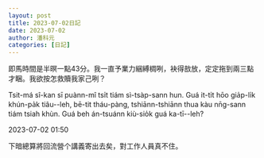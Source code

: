```yaml
---
layout: post
title: 2023-07-02日記
date: 2023-07-02
author: 潘科元
categories: [日記]
---
```


即馬時間是半暝一點43分。我一直予業力綑縛椆咧，袂得敨放，定定拖到兩三點才睏。我欲按怎救贖我家己咧？

Tsit-má sî-kan sī puànn-mî tsi̍t tiám sì-tsàp-sann hun. Guá it-ti̍t hōo gia̍p-li̍k khún-pa̍k tiâu--leh, bē-tit tháu-pàng, tshiānn-tshiānn thua kàu nn̄g-sann tiám tsiah khùn. Guá beh án-tsuánn kiù-sio̍k guá ka-tī--leh?

2023-07-02 01:50

下暗總算將回流營个講義寄出去矣，對工作人員真不住。
